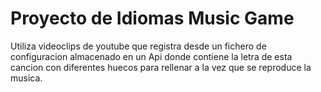 # Proyecto de Idiomas Music Game

Utiliza videoclips de youtube que registra desde un fichero de configuracion almacenado en un
Api donde contiene la letra de esta cancion con diferentes huecos para rellenar a la vez que 
se reproduce la musica.
